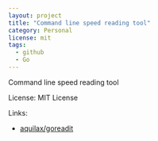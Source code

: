 ```yaml
---
layout: project
title: "Command line speed reading tool"
category: Personal
license: mit
tags:
  - github
  - Go
---
```


Command line speed reading tool

License: MIT License

Links:

* [aquilax/goreadit](https://github.com/aquilax/goreadit)
